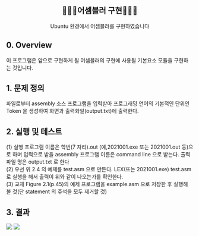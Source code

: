  <div align="center">
<h2> 🧑🏻‍💻어셈블러 구현🧑🏻‍💻 </h2>
Ubuntu 환경에서 어셈블러를 구현하였습니다
</div>

<h2>0. Overview</h2>
이 프로그램은 앞으로 구현하게 될 어셈블러의 구현에 사용될 기본요소 모듈을 구현하
는 것입니다.

<h2>1. 문제 정의</h2>
파일로부터 assembly 소스 프로그램을 입력받아 프로그래밍 언어의 기본적인 단위인
Token 을 생성하여 화면과 출력화일(output.txt)에 출력한다.

<h2>2. 실행 및 테스트</h2>
(1) 실행 프로그램 이름은 학번(7 자리).out (예,2021001.exe 또는 2021001.out 등)으로
하며 입력으로 받을 assembly 프로그램 이름은 command line 으로 받는다. 출력파일 명은 output.txt 로 한다<br>
(2) 우선 위 2.4 의 예제를 test.asm 으로 만든다. 
LEX(또는 2021001.exe) test.asm 로 실행을 해서 출력이 위와 같이 나오는가를 확인한다.<br>
(3) 교재 Figure 2.1(p.45)의 예제 프로그램을 example.asm 으로 저장한 후 실행해 볼 것(단 statement 의 주석을 모두 제거할 것)

<h2>3. 결과 </h2>
<img src = "https://github.com/kbsneues/system-programming/assets/66941439/7a60511c-8c84-4790-a22a-9c7d0ac00a77" />
<img src = "https://github.com/kbsneues/system-programming/assets/66941439/84cd2ef4-a58f-4851-af28-4ec22be637a0" />


